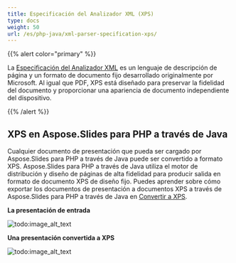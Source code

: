 ```yaml
---
title: Especificación del Analizador XML (XPS)
type: docs
weight: 50
url: /es/php-java/xml-parser-specification-xps/
---
```


{{% alert color="primary" %}} 

La [Especificación del Analizador XML](https://en.wikipedia.org/wiki/Open_XML_Paper_Specification) es un lenguaje de descripción de página y un formato de documento fijo desarrollado originalmente por Microsoft. Al igual que PDF, XPS está diseñado para preservar la fidelidad del documento y proporcionar una apariencia de documento independiente del dispositivo. 

{{% /alert %}} 

## **XPS en Aspose.Slides para PHP a través de Java**
Cualquier documento de presentación que pueda ser cargado por Aspose.Slides para PHP a través de Java puede ser convertido a formato XPS. Aspose.Slides para PHP a través de Java utiliza el motor de distribución y diseño de páginas de alta fidelidad para producir salida en formato de documento XPS de diseño fijo. 
Puedes aprender sobre cómo exportar los documentos de presentación a documentos XPS a través de Aspose.Slides para PHP a través de Java en [Convertir a XPS](https://docs.aspose.com/slides/php-java/convert-powerpoint-to-xps/).

**La presentación de entrada** 

![todo:image_alt_text](xml-parser-specification-xps_1.png)

**Una presentación convertida a XPS** 

![todo:image_alt_text](xml-parser-specification-xps_2.png)